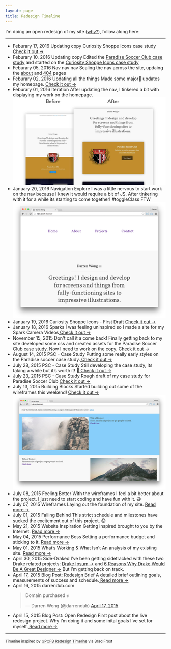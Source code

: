 ```yaml
---
layout: page
title: Redesign Timeline
---
```


I’m doing an open redesign of my site (<a href="/weblog/2015/04/15/open-redesign">why?</a>), follow along here:

<hr>

<div class="timeline">
<ul>
	<li>
		<span class="time">Feburary 17, 2016</span>
		<span class="title">Updating copy</span>
		<span class="text">Curiosity Shoppe Icons case study</span>
		<span class="text"><a href="http://darrendub.com/curiosity-shoppe"> Check it out &#8594;</a></span>
	</li>
	<li>
		<span class="time">Feburary 10, 2016</span>
		<span class="title">Updating copy</span>
		<span class="text">Edited the <a href="http://darrendub.com/paradise-soccer-club">Paradise Soccer Club case study</a> and started on the <a href="http://darrendub.com/curiosity-shoppe">Curiosity Shoppe Icons case study</a></span>
	</li>
	<li>
		<span class="time">Feburary 05, 2016</span>
		<span class="title">Nav nav nav</span>
		<span class="text">Scaling the nav across the site, updaing the <a href="http://darrendub.com/about">about</a> and <a href="http://darrendub.com/404">404</a> pages</span>
	</li>
	<li>
		<span class="time">Feburary 02, 2016</span>
		<span class="title">Updating all the things</span>
		<span class="text">Made some major🔑 updates my homepage.</span>
		<span class="text"><a href="http://darrendub.com/"> Check it out &#8594;</a></span>
	</li>
	<li>
		<span class="time">Feburary 01, 2016</span>
		<span class="title">Iteration</span>
		<span class="text">After updating the nav, I tinkered a bit with displaying my work on the homepage.</span>
		<img src="/public/img/timeline/2016-02-01-update.jpg">
	</li>
	<li>
		<span class="time">January 20, 2016</span>
		<span class="title">Navigation Explore</span>
		<span class="text">I was a little nervous to start work on the nav because I knew it would require a bit of JS. After tinkering with it for a while its starting to come together! #toggleClass FTW</span>
		<img src="/public/img/timeline/2016-01-20-nav.png">
	</li>
	<li>
		<span class="time">January 19, 2016</span>
		<span class="title">Curiosity Shoppe Icons - First Draft</span>
		<span class="text"><a href="http://darrendub.com/curiosity-shoppe"> Check it out &#8594;</a></span>
	</li>
	<li>
		<span class="time">January 18, 2016</span>
		<span class="title">Sparks</span>
		<span class="text">I was feeling uninspired so I made a site for my Spark Camera Videos<a href="http://darrendub.com/sparks"> Check it out &#8594;</a></span>
	</li>
	<li>
		<span class="time">November 15, 2015</span>
		<span class="title">Don't call it a come back!</span>
		<span class="text">Finally getting back to my site developed some css and created assets for the Paradise Soccer Club case study. Now I need to work on the copy. <a href="http://darrendub.com/paradise-soccer-club"> Check it out &#8594;</a></span>
	</li>
	<li>
		<span class="time">August 14, 2015</span>
		<span class="title">PSC - Case Study</span>
		<span class="text">Putting some really early styles on the Paradise soccer case study.<a href="http://darrendub.com/paradise-soccer-club"> Check it out &#8594;</a></span>
	</li>
	<li>
		<span class="time">July 28, 2015</span>
		<span class="title">PSC - Case Study</span>
		<span class="text">Still developing the case study, its taking a while but it&rsquo;s worth it! 🙆<a href="https://github.com/darrendub/darrendub.github.io/blob/master/_drafts/2015-07-23-case-study-psc.md"> Check it out &#8594;</a></span>
	</li>
	<li>
		<span class="time">July 23, 2015</span>
		<span class="title">PSC - Case Study</span>
		<span class="text">Rough draft of my case study for Paradise Soccer Club <a href="https://github.com/darrendub/darrendub.github.io/blob/master/_drafts/2015-07-23-case-study-psc.md"> Check it out &#8594;</a></span>
	</li>
	<li>
		<span class="time">July 13, 2015</span>
		<span class="title">Building Blocks</span>
		<span class="text">Started building out some of the wireframes this weekend! <a href="{{ site.baseurl }}/"> Check it out &#8594;</a></span>
			<img src="/public/img/timeline/2015-07-13.jpg">
	</li>
	<li>
		<span class="time">July 08, 2015</span>
		<span class="title">Feeling Better</span>
		<span class="text">With the wireframes I feel a bit better about the project. I just need to start coding and have fun with it. 😃</span>
	</li>
	<li>
		<span class="time">July 07, 2015</span>
		<span class="title">Wireframes</span>
		<span class="text">Laying out the foundation of my site. <a href="/weblog/2015/07/07/wireframes/"> Read more &#8594;</a></span>
	</li>
	<li>
		<span class="time">July 01, 2015</span>
		<span class="title">Falling Behind</span>
		<span class="text">This strict schedule and milestones have sucked the excitement out of this project. 😞</span>
	</li>
	<li>
		<span class="time">May 21, 2015</span>
		<span class="title">Website Inspiration</span>
		<span class="text">Getting inspired brought to you by the Internet. <a href="/weblog/2015/05/21/website-inspiration"> Read more &#8594;</a></span>
	</li>
	<li>
		<span class="time">May 04, 2015</span>
		<span class="title">Performance Boss</span>
		<span class="text">Setting a performance budget and sticking to it. <a href="/weblog/2015/05/04/performance-boss"> Read more &#8594;</a></span>
	</li>
	<li>
		<span class="time">May 01, 2015</span>
		<span class="title">What’s Working & What Isn’t</span>
		<span class="text">An analysis of my existing site. <a href="/weblog/2015/05/01/whats-working"> Read more &#8594;</a></span>
	</li>
	<li>
		<span class="time">April 30, 2015</span>
		<span class="title">Side-Draked</span>
		<span class="text">I’ve been getting sidetracked with these two Drake related projects: <a href="http://drakeipsum.co">Drake Ipsum &#8594;</a> and <a href="https://medium.com/@darrendub/6-reasons-why-drake-would-be-a-great-designer-530ee138ea35">6 Reasons Why Drake Would Be A Great Designer &#8594;</a> But I’m getting back on track.</span>
	</li>
	<li>
		<span class="time">April 17, 2015</span>
		<span class="title">Blog Post: Redesign Brief</span>
		<span class="text">A detailed brief outlining goals, measurements of success and schedule.<a href="/weblog/2015/04/17/redesign-brief/"> Read more &#8594;</a></span>
	</li>
	<li>
		<span class="time">April 16, 2015</span>
		<span class="title">darrendub.com</span>
		<blockquote class="twitter-tweet" lang="en"><p>Domain purchased ✊</p>&mdash; Darren Wong (@darrendub) <a href="https://twitter.com/darrendub/status/588861956829753345">April 17, 2015</a></blockquote>
		<script async src="//platform.twitter.com/widgets.js" charset="utf-8"></script>
	</li>
	<li>
		<span class="time">April 15, 2015</span>
		<span class="title">Blog Post: Open Redesign</span>
		<span class="text">First post about the live redesign project. Why I’m doing it and some inital goals I’ve set for myself.<a href="/weblog/2015/04/15/open-redesign"> Read more &#8594;</a></span>
	</li>
</ul>
</div>
<hr>
<small>Timeline inspired by <a href="http://foodbank.bradfrostweb.com/timeline/">GPCFB Redesign Timeline</a> via Brad Frost</small>